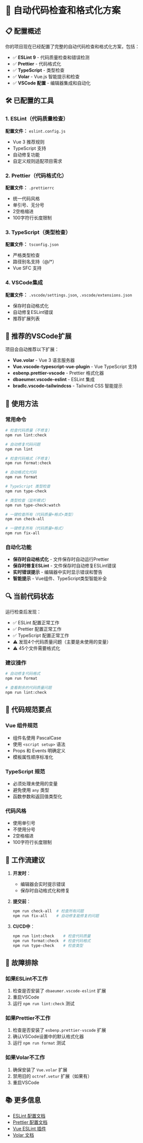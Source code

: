 # 🔧 自动代码检查和格式化方案

## 📋 配置概述

你的项目现在已经配置了完整的自动代码检查和格式化方案，包括：

- ✅ **ESLint 9** - 代码质量检查和错误检测
- ✅ **Prettier** - 代码格式化
- ✅ **TypeScript** - 类型检查
- ✅ **Volar** - Vue.js 智能提示和检查
- ✅ **VSCode 配置** - 编辑器集成和自动化

## 🛠️ 已配置的工具

### 1. ESLint（代码质量检查）

**配置文件：** `eslint.config.js`

- Vue 3 推荐规则
- TypeScript 支持
- 自动修复功能
- 自定义规则适配项目需求

### 2. Prettier（代码格式化）

**配置文件：** `.prettierrc`

- 统一代码风格
- 单引号、无分号
- 2空格缩进
- 100字符行长度限制

### 3. TypeScript（类型检查）

**配置文件：** `tsconfig.json`

- 严格类型检查
- 路径别名支持（@/\*）
- Vue SFC 支持

### 4. VSCode集成

**配置文件：** `.vscode/settings.json`, `.vscode/extensions.json`

- 保存时自动格式化
- 自动修复ESLint错误
- 推荐扩展列表

## 📱 推荐的VSCode扩展

项目会自动推荐以下扩展：

- **Vue.volar** - Vue 3 语言服务器
- **Vue.vscode-typescript-vue-plugin** - Vue TypeScript 支持
- **esbenp.prettier-vscode** - Prettier 格式化器
- **dbaeumer.vscode-eslint** - ESLint 集成
- **bradlc.vscode-tailwindcss** - Tailwind CSS 智能提示

## 🚀 使用方法

### 常用命令

```bash
# 检查代码质量（不修复）
npm run lint:check

# 自动修复代码问题
npm run lint

# 检查代码格式（不修复）
npm run format:check

# 自动格式化代码
npm run format

# TypeScript 类型检查
npm run type-check

# 类型检查（监听模式）
npm run type-check:watch

# 一键检查所有（代码质量+格式+类型）
npm run check-all

# 一键修复所有（代码质量+格式）
npm run fix-all
```

### 自动化功能

- **保存时自动格式化** - 文件保存时自动运行Prettier
- **保存时修复ESLint** - 文件保存时自动修复ESLint错误
- **实时错误提示** - 编辑器中实时显示错误和警告
- **智能提示** - Vue组件、TypeScript类型智能补全

## 🔍 当前代码状态

运行检查后发现：

- ✅ ESLint 配置正常工作
- ✅ Prettier 配置正常工作
- ✅ TypeScript 配置正常工作
- ⚠️ 发现4个代码质量问题（主要是未使用的变量）
- ⚠️ 45个文件需要格式化

### 建议操作

```bash
# 自动修复代码格式
npm run format

# 查看剩余的代码质量问题
npm run lint:check
```

## 📝 代码规范要点

### Vue 组件规范

- 组件名使用 PascalCase
- 使用 `<script setup>` 语法
- Props 和 Events 明确定义
- 模板属性顺序标准化

### TypeScript 规范

- 必须处理未使用的变量
- 避免使用 `any` 类型
- 函数参数和返回值类型化

### 代码风格

- 使用单引号
- 不使用分号
- 2空格缩进
- 100字符行长度限制

## 🎯 工作流建议

1. **开发时**：

   - 编辑器会实时提示错误
   - 保存时自动格式化和修复

2. **提交前**：

   ```bash
   npm run check-all  # 检查所有问题
   npm run fix-all    # 自动修复能修复的问题
   ```

3. **CI/CD中**：
   ```bash
   npm run lint:check    # 检查代码质量
   npm run format:check  # 检查代码格式
   npm run type-check    # 检查类型
   ```

## 🔧 故障排除

### 如果ESLint不工作

1. 检查是否安装了 `dbaeumer.vscode-eslint` 扩展
2. 重启VSCode
3. 运行 `npm run lint:check` 测试

### 如果Prettier不工作

1. 检查是否安装了 `esbenp.prettier-vscode` 扩展
2. 确认VSCode设置中的默认格式化器
3. 运行 `npm run format` 测试

### 如果Volar不工作

1. 确保安装了 `Vue.volar` 扩展
2. 禁用旧的 `octref.vetur` 扩展（如果有）
3. 重启VSCode

## 📚 更多信息

- [ESLint 配置文档](https://eslint.org/docs/latest/)
- [Prettier 配置文档](https://prettier.io/docs/en/configuration.html)
- [Vue ESLint 插件](https://eslint.vuejs.org/)
- [Volar 文档](https://volarjs.dev/)
